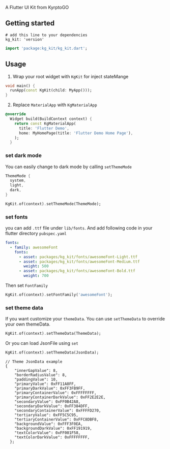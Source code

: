 A Flutter UI Kit from KyrptoGO

## Getting started

```
# add this line to your dependencies
kg_kit: 'version'
```

```dart
import 'package:kg_kit/kg_kit.dart';
```

## Usage

1. Wrap your root widget with `KgKit` for inject stateMange

```dart
void main() {
  runApp(const KgKit(child: MyApp()));
}
```

2. Replace `MaterialApp` with `KgMaterialApp`

```dart
@override
  Widget build(BuildContext context) {
    return const KgMaterialApp(
      title: 'Flutter Demo',
      home: MyHomePage(title: 'Flutter Demo Home Page'),
    );
  }
```

### set dark mode

You can easily change to dark mode by calling `setThemeMode`

```dart
ThemeMode {
  system,
  light,
  dark,
}

KgKit.of(context).setThemeMode(ThemeMode);
```

### set fonts

you can add `.ttf` file under `lib/fonts`. And add following code in your flutter directory `pubspec.yaml`

```yaml
fonts:
  - family: awesomeFont
    fonts:
      - asset: packages/kg_kit/fonts/awesomeFont-Light.ttf
      - asset: packages/kg_kit/fonts/awesomeFont-Medium.ttf
        weight: 500
      - asset: packages/kg_kit/fonts/awesomeFont-Bold.ttf
        weight: 700
```

Then set `FontFamily`

```dart
KgKit.of(context).setFontFamily('awesomeFont');
```

### set theme data

If you want customize your `themeData`. You can use `setThemeData` to override your own themeData.

```dart
KgKit.of(context).setThemeData(ThemeData);
```

Or you can load JsonFile using `set`

```dart
KgKit.of(context).setThemeData(JsonData);
```

```
// Theme JsonData example
{
    "innerGapValue": 8,
    "borderRadiusValue": 8,
    "paddingValue": 10,
    "primaryValue": 0xFF11A8FF,
    "primaryDarkValue": 0xFF3FB9FF,
    "primaryContainerValue": 0xFFFFFFFF,
    "primaryContainerDarkValue": 0xFF2E2E2E,
    "secondaryValue": 0xFF0B42A8,
    "secondaryDarkValue": 0xFF384DFF,
    "secondaryContainerValue": 0xFFFFD270,
    "tertiaryValue": 0xFF5C5C95,
    "tertiaryContainerValue": 0xFFC8DBF8,
    "backgroundValue": 0xFFF3F0EA,
    "backgroundDarkValue": 0xFF191919,
    "textColorValue": 0xFF001F58,
    "textColorDarkValue": 0xFFFFFFFF,
  };
```

